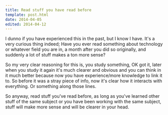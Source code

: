 ```yaml
---
title: Read stuff you have read before
template: post.html
date: 2014-04-05
edited: 2014-04-12
---
```


I dunno if you have experienced this in the past, but I know I have. It's a very
curious thing indeed; Have you ever read something about technology or whatever
field you are in, a month after you did so originally, and suddenly a lot of
stuff makes a ton more sense?

<!--
Like for example, I read something about how RAM works or what RAM is.  I sorta
understand, I know it stands for "Random Access Memory" and that gives me an
idea of what it does etc.

Then I'm reading about the motherboard a week later. There I learn what it does,
why a good motherboard is good, what some ports are for, why they require
a certain order to put the RAM in (if you don't fill all the slots).

Then I read about... I dunno the processor and then later the graphics card.
And so on and so forth.

I see videos on the subject, read tons of posts etc. You know just have an
interest in this stuff.

Then I decide I will read that first post about RAM. *All of a sudden*, I learn
a TON more stuff from it. Oh OK, so "DDRn" in RAM is actually the speed at which
it can transfer data. OK. Oh and it stands for "Double Data Rate". OK, cool. Oh
OK, so the order of where you put the RAM matters because of how the motherboard
connects it to the processor and stuff.

This is just an example, actually what really happened is I heard something,
I looked it up cause I was curious and went on with my life. But then [this
video by
Computerphile](https://www.youtube.com/watch?v=lNuPy-r1GuQ&index=5&list=FLicj4_k_90isv5i45zoK4Cg)
completely cleared up for me WHY better parts are better, you know?
-->

So my very clear reasoning for this is, you study something, OK got it, later
when you study it again it's much clearer and obvious and you can think in it
much better because now you have experience/more knowledge to link it to. So
before it was a stray piece of info, now it's clear how it interacts with
everything. Or something along those lines.

So anyway, read stuff you've read before, as long as you've learned other stuff
of the same subject or you have been working with the same subject, stuff will
make more sense and will be clearer in your head.
